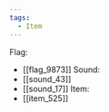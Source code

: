 ```yaml
---
tags:
  - Item
---
```

Flag:
- [[flag_9873]]
Sound:
- [[sound_43]]
- [[sound_17]]
Item:
- [[item_525]]
